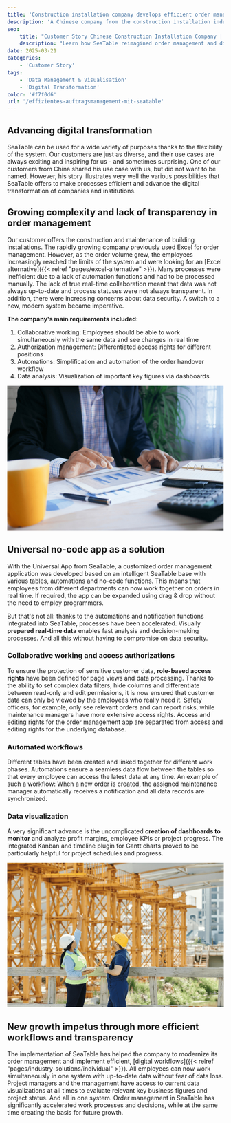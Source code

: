```yaml
---
title: 'Construction installation company develops efficient order management with SeaTable'
description: 'A Chinese company from the construction installation industry has relaunched its order management system with SeaTable, successfully advancing its digital transformation. The result is a highly efficient, modern management system with a universal app.'
seo:
    title: "Customer Story Chinese Construction Installation Company | SeaTable"
    description: "Learn how SeaTable reimagined order management and digital transformation for a construction installation company"
date: 2025-03-21
categories:
    - 'Customer Story'
tags:
    - 'Data Management & Visualisation'
    - 'Digital Transformation'
color: '#f7f0d6'
url: '/effizientes-auftragsmanagement-mit-seatable'
---
```


## Advancing digital transformation

SeaTable can be used for a wide variety of purposes thanks to the flexibility of the system. Our customers are just as diverse, and their use cases are always exciting and inspiring for us - and sometimes surprising. One of our customers from China shared his use case with us, but did not want to be named. However, his story illustrates very well the various possibilities that SeaTable offers to make processes efficient and advance the digital transformation of companies and institutions.

## Growing complexity and lack of transparency in order management

Our customer offers the construction and maintenance of building installations. The rapidly growing company previously used Excel for order management. However, as the order volume grew, the employees increasingly reached the limits of the system and were looking for an [Excel alternative]({{< relref "pages/excel-alternative" >}}). Many processes were inefficient due to a lack of automation functions and had to be processed manually. The lack of true real-time collaboration meant that data was not always up-to-date and process statuses were not always transparent. In addition, there were increasing concerns about data security. A switch to a new, modern system became imperative.

**The company's main requirements included:**

1. Collaborative working: Employees should be able to work simultaneously with the same data and see changes in real time
1. Authorization management: Differentiated access rights for different positions
1. Automations: Simplification and automation of the order handover workflow
1. Data analysis: Visualization of important key figures via dashboards

![Universal no-code app - tablet with statistics](Customer-Story_CN_Datenvisualisierung.jpg)

## Universal no-code app as a solution

With the Universal App from SeaTable, a customized order management application was developed based on an intelligent SeaTable base with various tables, automations and no-code functions. This means that employees from different departments can now work together on orders in real time. If required, the app can be expanded using drag & drop without the need to employ programmers.

But that's not all: thanks to the automations and notification functions integrated into SeaTable, processes have been accelerated. Visually **prepared real-time data** enables fast analysis and decision-making processes. And all this without having to compromise on data security.

### Collaborative working and access authorizations

To ensure the protection of sensitive customer data, **role-based access rights** have been defined for page views and data processing. Thanks to the ability to set complex data filters, hide columns and differentiate between read-only and edit permissions, it is now ensured that customer data can only be viewed by the employees who really need it. Safety officers, for example, only see relevant orders and can report risks, while maintenance managers have more extensive access rights. Access and editing rights for the order management app are separated from access and editing rights for the underlying database.

### Automated workflows

Different tables have been created and linked together for different work phases. Automations ensure a seamless data flow between the tables so that every employee can access the latest data at any time. An example of such a workflow: When a new order is created, the assigned maintenance manager automatically receives a notification and all data records are synchronized.

### Data visualization

A very significant advance is the uncomplicated **creation of dashboards to monitor** and analyze profit margins, employee KPIs or project progress. The integrated Kanban and timeline plugin for Gantt charts proved to be particularly helpful for project schedules and progress.

![Planning a construction site with data visualization in SeaTable](Customer-Story_CN_Neue-Wachstumsimpulse.jpg)

## New growth impetus through more efficient workflows and transparency

The implementation of SeaTable has helped the company to modernize its order management and implement efficient, [digital workflows]({{< relref "pages/industry-solutions/individual" >}}). All employees can now work simultaneously in one system with up-to-date data without fear of data loss. Project managers and the management have access to current data visualizations at all times to evaluate relevant key business figures and project status. And all in one system. Order management in SeaTable has significantly accelerated work processes and decisions, while at the same time creating the basis for future growth.